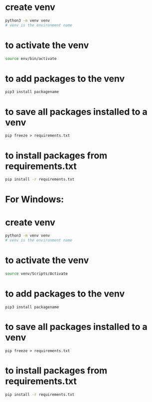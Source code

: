 # create venv
```sh
python3 -m venv venv
# venv is the environment name
```
# to activate the venv
```sh
source env/bin/activate
```
# to add packages to the venv
```
pip3 install packagename
```
# to save all packages installed to a venv
```shell
pip freeze > requirements.txt
```
# to install packages from requirements.txt
```sh
pip install -r requirements.txt
```


# For Windows:

# create venv
```sh
python3 -m venv venv
# venv is the environment name
```
# to activate the venv
```sh
source venv/Scripts/Activate
```
# to add packages to the venv
```
pip3 install packagename
```
# to save all packages installed to a venv
```shell
pip freeze > requirements.txt
```
# to install packages from requirements.txt
```sh
pip install -r requirements.txt
```


